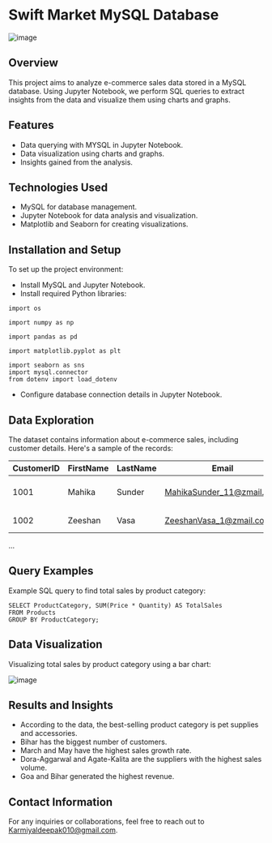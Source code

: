 # Swift Market MySQL Database
![image](https://cdn1.expresscomputer.in/wp-content/uploads/2023/01/04165947/EC_Retail_ECommerce_750.jpg)


## Overview
This project aims to analyze e-commerce sales data stored in a MySQL database. Using Jupyter Notebook, we perform SQL queries to extract insights from the data and visualize them using charts and graphs.

## Features
- Data querying with MYSQL in Jupyter Notebook.
- Data visualization using charts and graphs.
- Insights gained from the analysis.

## Technologies Used
- MySQL for database management.
- Jupyter Notebook for data analysis and visualization.
- Matplotlib and Seaborn for creating visualizations.

## Installation and Setup
To set up the project environment:

- Install MySQL and Jupyter Notebook.
- Install required Python libraries:
```
import os

import numpy as np

import pandas as pd

import matplotlib.pyplot as plt

import seaborn as sns
import mysql.connector
from dotenv import load_dotenv
```

- Configure database connection details in Jupyter Notebook.


## Data Exploration
The dataset contains information about e-commerce sales, including customer details. Here's a sample of the records:

| CustomerID | FirstName | LastName | Email       | Phone  | Address | State |
|---------|------------|-----------|-------------------|------------|----------|-------|
| 1001    | Mahika	|Sunder|	MahikaSunder_11@zmail.com	|03412176590	|H.No. 155, Chana|	Assam   |
| 1002    | Zeeshan	|Vasa|	ZeeshanVasa_1@zmail.com	|+911151051656|	52, Roy Nagar|	Tripura|
...

## Query Examples
Example SQL query to find total sales by product category:
```
SELECT ProductCategory, SUM(Price * Quantity) AS TotalSales
FROM Products
GROUP BY ProductCategory;
```

## Data Visualization
Visualizing total sales by product category using a bar chart:

![image](https://github.com/Deepak-karmiyal/SwiftMarket-mysql-project/assets/139327222/16e350cf-a322-4568-9e64-dcdd7312102d)

##  Results and Insights
* According to the data, the best-selling product category is pet supplies and accessories.
* Bihar has the biggest number of customers.
* March and May have the highest sales growth rate.
* Dora-Aggarwal and Agate-Kalita are the suppliers with the highest sales volume.
* Goa and Bihar generated the highest revenue.

## Contact Information
For any inquiries or collaborations, feel free to reach out to Karmiyaldeepak010@gmail.com.
